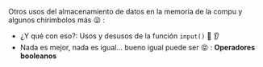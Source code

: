 Otros usos del almacenamiento de datos en la memoria de la compu y algunos chirimbolos más :stuck_out_tongue_winking_eye: :

* ¿Y qué con eso?: Usos y desusos de la función `input()`  :eyes: :ear:
* Nada es mejor, nada es igual... bueno igual puede ser  :stuck_out_tongue_closed_eyes:  : **Operadores booleanos**